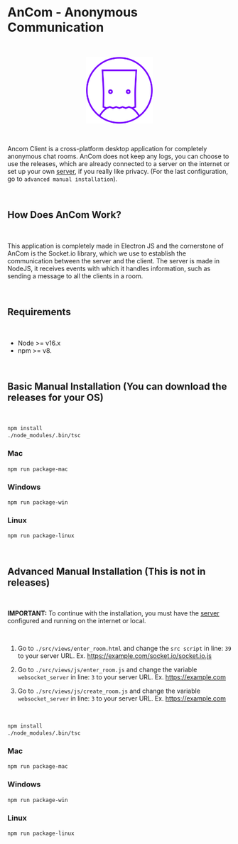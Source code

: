 # AnCom - Anonymous Communication

<br>

<p align="center">
    <img src="./docs/icon.png" alt="AnCom" width="150px">
</p>

<br>

Ancom Client is a cross-platform desktop application for completely anonymous chat rooms. AnCom does not keep any logs, you can choose to use the releases, which are already connected to a server on the internet or set up your own [server](https://github.com/alexander-moscosa/ancom-server), if you really like privacy. (For the last configuration, go to `advanced manual installation`).

<br>

## How Does AnCom Work?

<br>

This application is completely made in Electron JS and the cornerstone of AnCom is the Socket.io library, which we use to establish the communication between the server and the client. The server is made in NodeJS, it receives events with which it handles information, such as sending a message to all the clients in a room. 

<br>

## Requirements

<br>

* Node >= v16.x
* npm >= v8.

<br>

## Basic Manual Installation (You can download the releases for your OS)

<br>

```
npm install
./node_modules/.bin/tsc
```

### Mac
```
npm run package-mac
```

### Windows
```
npm run package-win
```

### Linux
```
npm run package-linux
```

<br>

## Advanced Manual Installation (This is not in releases)

<br>

__IMPORTANT:__ To continue with the installation, you must have the [server](https://github.com/alexander-moscosa/ancom-server) configured and running on the internet or local.

<br>

1. Go to `./src/views/enter_room.html` and change the `src script` in line: `39` to your server URL. Ex. https://example.com/socket.io/socket.io.js

2. Go to `./src/views/js/enter_room.js` and change the variable `websocket_server` in line: `3` to your server URL. Ex. https://example.com

3. Go to `./src/views/js/create_room.js` and change the variable `websocket_server` in line: `3` to your server URL. Ex. https://example.com

<br>

```
npm install
./node_modules/.bin/tsc
```

### Mac
```
npm run package-mac
```

### Windows
```
npm run package-win
```

### Linux
```
npm run package-linux
```
